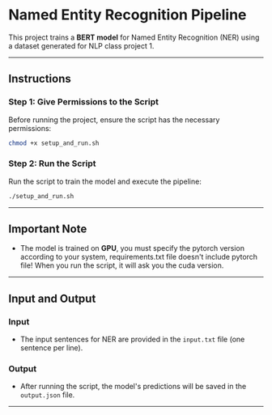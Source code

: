 # Named Entity Recognition Pipeline

This project trains a **BERT model** for Named Entity Recognition (NER) using a dataset generated for NLP class project 1.

---
## Instructions

### Step 1: Give Permissions to the Script

Before running the project, ensure the script has the necessary permissions:

```bash
chmod +x setup_and_run.sh
```

### Step 2: Run the Script

Run the script to train the model and execute the pipeline:

```bash
./setup_and_run.sh
```

---

## Important Note

- The model is trained on **GPU**, you must specify the pytorch version according to your system,
  requirements.txt file doesn't include pytorch file! When you run the script, it will ask you the cuda version.

---

## Input and Output

### Input
- The input sentences for NER are provided in the `input.txt` file (one sentence per line).
### Output
- After running the script, the model's predictions will be saved in the `output.json` file.
  
---



